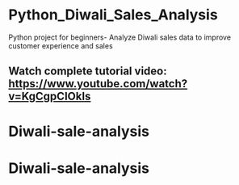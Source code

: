 # Python_Diwali_Sales_Analysis
Python project for beginners- Analyze Diwali sales data to improve customer experience and sales

## Watch complete tutorial video: https://www.youtube.com/watch?v=KgCgpCIOkIs
# Diwali-sale-analysis
# Diwali-sale-analysis
